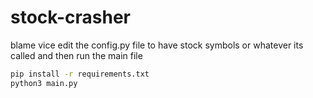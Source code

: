 # stock-crasher
blame vice
edit the config.py file to have stock symbols or whatever its called and then run the main file

```bash
pip install -r requirements.txt
python3 main.py
```
